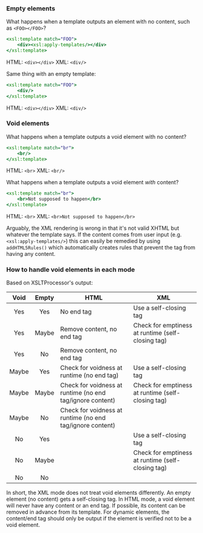 ### Empty elements

What happens when a template outputs an element with no content, such as `<FOO></FOO>`?
```xslt
<xsl:template match="FOO">
	<div><xsl:apply-templates/></div>
</xsl:template>
```
HTML: ```<div></div>```
XML:  ```<div/>```

Same thing with an empty template:
```xslt
<xsl:template match="FOO">
	<div/>
</xsl:template>
```
HTML: ```<div></div>```
XML:  ```<div/>```

### Void elements

What happens when a template outputs a void element with no content?
```xslt
<xsl:template match="br">
	<br/>
</xsl:template>
```
HTML: ```<br>```
XML:  ```<br/>```

What happens when a template outputs a void element *with* content?
```xslt
<xsl:template match="br">
	<br>Not supposed to happen</br>
</xsl:template>
```
HTML: ```<br>```
XML:  ```<br>Not supposed to happen</br>```

Arguably, the XML rendering is wrong in that it's not valid XHTML but whatever the template says. If the content comes from user input (e.g. `<xsl:apply-templates/>`) this can easily be remedied by using `addHTML5Rules()` which automatically creates rules that prevent the tag from having any content.

### How to handle void elements in each mode

Based on XSLTProcessor's output:

| Void | Empty | HTML | XML |
|:----:|:-----:|------|-----|
| Yes  | Yes   | No end tag | Use a self-closing tag |
| Yes  | Maybe | Remove content, no end tag | Check for emptiness at runtime (self-closing tag) |
| Yes  | No    | Remove content, no end tag | |
| Maybe| Yes   | Check for voidness at runtime (no end tag) | Use a self-closing tag |
| Maybe| Maybe | Check for voidness at runtime (no end tag/ignore content) | Check for emptiness at runtime (self-closing tag)
| Maybe| No    | Check for voidness at runtime (no end tag/ignore content) | |
| No   | Yes   |      | Use a self-closing tag |
| No   | Maybe |      | Check for emptiness at runtime (self-closing tag) |
| No   | No    |      |     |

In short, the XML mode does not treat void elements differently. An empty element (no content) gets a self-closing tag.
In HTML mode, a void element will never have any content or an end tag. If possible, its content can be removed in advance from its template. For dynamic elements, the content/end tag should only be output if the element is verified not to be a void element.
